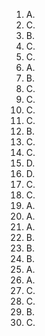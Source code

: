 1. A. 
2. C.
3. B. 
4. C.
5. C.
6. A.
7. B. 
8. C.
9. C.
10. C.
11. C.
12. B.
13. C.
14. C.
15. D. 
16. D. 
17. C. 
18. C. 
19. A.
20. A.
21. A.
22. B.
23. B.
24. B.
25. A.
26. A.
27. C.
28. C.
29. B. 
30. C.

